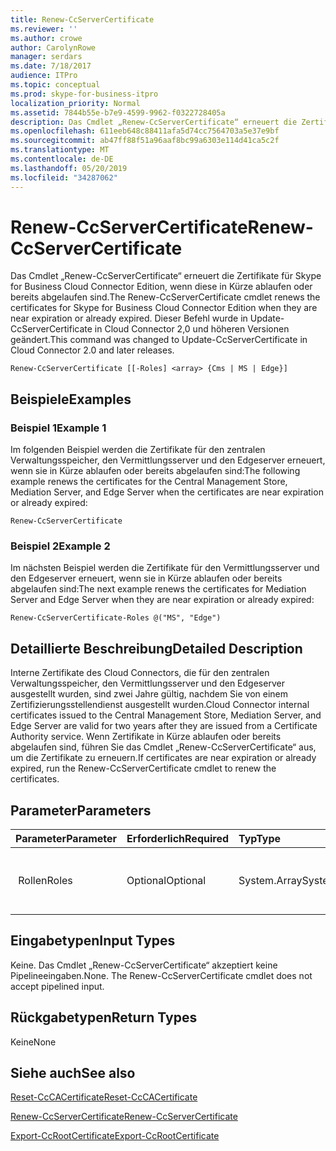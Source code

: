 ```yaml
---
title: Renew-CcServerCertificate
ms.reviewer: ''
ms.author: crowe
author: CarolynRowe
manager: serdars
ms.date: 7/18/2017
audience: ITPro
ms.topic: conceptual
ms.prod: skype-for-business-itpro
localization_priority: Normal
ms.assetid: 7844b55e-b7e9-4599-9962-f0322728405a
description: Das Cmdlet „Renew-CcServerCertificate“ erneuert die Zertifikate für Skype for Business Cloud Connector Edition, wenn diese in Kürze ablaufen oder bereits abgelaufen sind. Dieser Befehl wurde in Update-CcServerCertificate in Cloud Connector 2,0 und höheren Versionen geändert.
ms.openlocfilehash: 611eeb648c88411afa5d74cc7564703a5e37e9bf
ms.sourcegitcommit: ab47ff88f51a96aaf8bc99a6303e114d41ca5c2f
ms.translationtype: MT
ms.contentlocale: de-DE
ms.lasthandoff: 05/20/2019
ms.locfileid: "34287062"
---
```

# <a name="renew-ccservercertificate"></a><span data-ttu-id="e1f61-104">Renew-CcServerCertificate</span><span class="sxs-lookup"><span data-stu-id="e1f61-104">Renew-CcServerCertificate</span></span>
 
<span data-ttu-id="e1f61-105">Das Cmdlet „Renew-CcServerCertificate“ erneuert die Zertifikate für Skype for Business Cloud Connector Edition, wenn diese in Kürze ablaufen oder bereits abgelaufen sind.</span><span class="sxs-lookup"><span data-stu-id="e1f61-105">The Renew-CcServerCertificate cmdlet renews the certificates for Skype for Business Cloud Connector Edition when they are near expiration or already expired.</span></span> <span data-ttu-id="e1f61-106">Dieser Befehl wurde in Update-CcServerCertificate in Cloud Connector 2,0 und höheren Versionen geändert.</span><span class="sxs-lookup"><span data-stu-id="e1f61-106">This command was changed to Update-CcServerCertificate in Cloud Connector 2.0 and later releases.</span></span> 
  
```
Renew-CcServerCertificate [[-Roles] <array> {Cms | MS | Edge}]
```

## <a name="examples"></a><span data-ttu-id="e1f61-107">Beispiele</span><span class="sxs-lookup"><span data-stu-id="e1f61-107">Examples</span></span>
<span data-ttu-id="e1f61-108"><a name="Examples"> </a></span><span class="sxs-lookup"><span data-stu-id="e1f61-108"></span></span>

### <a name="example-1"></a><span data-ttu-id="e1f61-109">Beispiel 1</span><span class="sxs-lookup"><span data-stu-id="e1f61-109">Example 1</span></span>

<span data-ttu-id="e1f61-110">Im folgenden Beispiel werden die Zertifikate für den zentralen Verwaltungsspeicher, den Vermittlungsserver und den Edgeserver erneuert, wenn sie in Kürze ablaufen oder bereits abgelaufen sind:</span><span class="sxs-lookup"><span data-stu-id="e1f61-110">The following example renews the certificates for the Central Management Store, Mediation Server, and Edge Server when the certificates are near expiration or already expired:</span></span>
  
```
Renew-CcServerCertificate
```

### <a name="example-2"></a><span data-ttu-id="e1f61-111">Beispiel 2</span><span class="sxs-lookup"><span data-stu-id="e1f61-111">Example 2</span></span>

<span data-ttu-id="e1f61-112">Im nächsten Beispiel werden die Zertifikate für den Vermittlungsserver und den Edgeserver erneuert, wenn sie in Kürze ablaufen oder bereits abgelaufen sind:</span><span class="sxs-lookup"><span data-stu-id="e1f61-112">The next example renews the certificates for Mediation Server and Edge Server when they are near expiration or already expired:</span></span>
  
```
Renew-CcServerCertificate-Roles @("MS", "Edge")
```

## <a name="detailed-description"></a><span data-ttu-id="e1f61-113">Detaillierte Beschreibung</span><span class="sxs-lookup"><span data-stu-id="e1f61-113">Detailed Description</span></span>
<span data-ttu-id="e1f61-114"><a name="DetailedDescription"> </a></span><span class="sxs-lookup"><span data-stu-id="e1f61-114"></span></span>

<span data-ttu-id="e1f61-115">Interne Zertifikate des Cloud Connectors, die für den zentralen Verwaltungsspeicher, den Vermittlungsserver und den Edgeserver ausgestellt wurden, sind zwei Jahre gültig, nachdem Sie von einem Zertifizierungsstellendienst ausgestellt wurden.</span><span class="sxs-lookup"><span data-stu-id="e1f61-115">Cloud Connector internal certificates issued to the Central Management Store, Mediation Server, and Edge Server are valid for two years after they are issued from a Certificate Authority service.</span></span> <span data-ttu-id="e1f61-116">Wenn Zertifikate in Kürze ablaufen oder bereits abgelaufen sind, führen Sie das Cmdlet „Renew-CcServerCertificate“ aus, um die Zertifikate zu erneuern.</span><span class="sxs-lookup"><span data-stu-id="e1f61-116">If certificates are near expiration or already expired, run the Renew-CcServerCertificate cmdlet to renew the certificates.</span></span> 
  
## <a name="parameters"></a><span data-ttu-id="e1f61-117">Parameter</span><span class="sxs-lookup"><span data-stu-id="e1f61-117">Parameters</span></span>
<span data-ttu-id="e1f61-118"><a name="DetailedDescription"> </a></span><span class="sxs-lookup"><span data-stu-id="e1f61-118"></span></span>

|<span data-ttu-id="e1f61-119">**Parameter**</span><span class="sxs-lookup"><span data-stu-id="e1f61-119">**Parameter**</span></span>|<span data-ttu-id="e1f61-120">**Erforderlich**</span><span class="sxs-lookup"><span data-stu-id="e1f61-120">**Required**</span></span>|<span data-ttu-id="e1f61-121">**Typ**</span><span class="sxs-lookup"><span data-stu-id="e1f61-121">**Type**</span></span>|<span data-ttu-id="e1f61-122">**Beschreibung**</span><span class="sxs-lookup"><span data-stu-id="e1f61-122">**Description**</span></span>|
|:-----|:-----|:-----|:-----|
|<span data-ttu-id="e1f61-123"> Rollen</span><span class="sxs-lookup"><span data-stu-id="e1f61-123">Roles</span></span>  <br/> |<span data-ttu-id="e1f61-124">Optional</span><span class="sxs-lookup"><span data-stu-id="e1f61-124">Optional</span></span>  <br/> |<span data-ttu-id="e1f61-125">System.Array</span><span class="sxs-lookup"><span data-stu-id="e1f61-125">System.Array</span></span>  <br/> | <span data-ttu-id="e1f61-126"> Array von Cloud Connector-Serverrollen</span><span class="sxs-lookup"><span data-stu-id="e1f61-126">Array of Cloud Connector server roles.</span></span> <br/> |
   
## <a name="input-types"></a><span data-ttu-id="e1f61-127">Eingabetypen</span><span class="sxs-lookup"><span data-stu-id="e1f61-127">Input Types</span></span>
<span data-ttu-id="e1f61-128"><a name="InputTypes"> </a></span><span class="sxs-lookup"><span data-stu-id="e1f61-128"></span></span>

<span data-ttu-id="e1f61-p104">Keine. Das Cmdlet „Renew-CcServerCertificate“ akzeptiert keine Pipelineeingaben.</span><span class="sxs-lookup"><span data-stu-id="e1f61-p104">None. The Renew-CcServerCertificate cmdlet does not accept pipelined input.</span></span>
  
## <a name="return-types"></a><span data-ttu-id="e1f61-131">Rückgabetypen</span><span class="sxs-lookup"><span data-stu-id="e1f61-131">Return Types</span></span>
<span data-ttu-id="e1f61-132"><a name="ReturnTypes"> </a></span><span class="sxs-lookup"><span data-stu-id="e1f61-132"></span></span>

<span data-ttu-id="e1f61-133">Keine</span><span class="sxs-lookup"><span data-stu-id="e1f61-133">None</span></span>
  
## <a name="see-also"></a><span data-ttu-id="e1f61-134">Siehe auch</span><span class="sxs-lookup"><span data-stu-id="e1f61-134">See also</span></span>
<span data-ttu-id="e1f61-135"><a name="ReturnTypes"> </a></span><span class="sxs-lookup"><span data-stu-id="e1f61-135"></span></span>

[<span data-ttu-id="e1f61-136">Reset-CcCACertificate</span><span class="sxs-lookup"><span data-stu-id="e1f61-136">Reset-CcCACertificate</span></span>](reset-cccacertificate.md)
  
[<span data-ttu-id="e1f61-137">Renew-CcServerCertificate</span><span class="sxs-lookup"><span data-stu-id="e1f61-137">Renew-CcServerCertificate</span></span>](renew-ccservercertificate.md)
  
[<span data-ttu-id="e1f61-138">Export-CcRootCertificate</span><span class="sxs-lookup"><span data-stu-id="e1f61-138">Export-CcRootCertificate</span></span>](export-ccrootcertificate.md)
  


